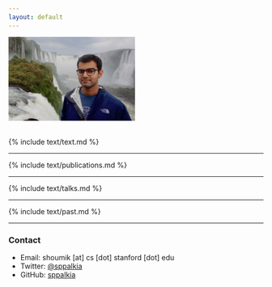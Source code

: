 ```yaml
---
layout: default
---
```



<div style="display:table-cell;vertical-align:middle;">
   <div>
   <img src="static/images/profile.jpg" alt="Shoumik Palkar" style="width:250px;margin-bottom:1rem;">
   </div>
 </div>


{% include text/text.md %}
<hr>

{% include text/publications.md %}
<hr>
{% include text/talks.md %}
<hr>
{% include text/past.md %}
<hr>

### Contact

* Email: shoumik [at] cs [dot] stanford [dot] edu
* Twitter: [@sppalkia](https://www.twitter.com/sppalkia)
* GitHub: [sppalkia](https://github.com/sppalkia)

